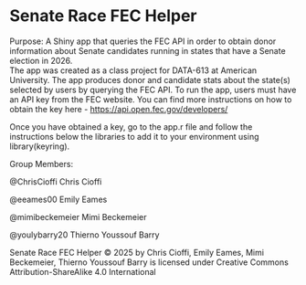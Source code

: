 # Senate Race FEC Helper  

Purpose: A Shiny app that queries the FEC API in order to obtain donor information about Senate candidates running in states that have a Senate election in 2026.   
The app was created as a class project for DATA-613 at American University.
The app produces donor and candidate stats about the state(s) selected by users by querying the FEC API. To run the app, users must have an API key from the FEC website. You can find more instructions on how to obtain the key here - https://api.open.fec.gov/developers/

Once you have obtained a key, go to the app.r file and follow the instructions below the libraries to add it to your environment using library(keyring). 

Group Members: 

@ChrisCioffi
Chris Cioffi 

@eeames00
Emily Eames

@mimibeckemeier
Mimi Beckemeier

@youlybarry20
Thierno Youssouf Barry


Senate Race FEC Helper © 2025 by Chris Cioffi, Emily Eames, Mimi Beckemeier, Thierno Youssouf Barry is licensed under Creative Commons Attribution-ShareAlike 4.0 International 

